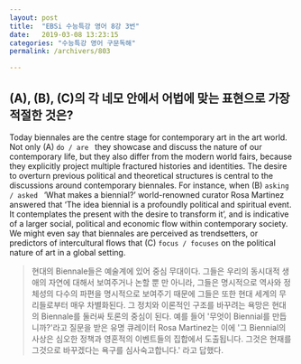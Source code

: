 ```yaml
---
layout: post
title:  "EBSi 수능특강 영어 8강 3번"
date:   2019-03-08 13:23:15
categories: "수능특강 영어 구문독해"
permalink: /archivers/803

---
```


## (A), (B), (C)의 각 네모 안에서 어법에 맞는 표현으로 가장 적절한 것은? 
Today biennales are the centre stage for contemporary art in the art world. Not only (A) `do / are `  they showcase and discuss the nature of our contemporary life, but they also differ from the modern world fairs, because they explicitly project multiple fractured histories and identities. The desire to overturn previous political and theoretical structures is central to the discussions around contemporary biennales. For instance, when (B) `asking / asked `  ‘What makes a biennial?’ world-renowned curator Rosa Martinez answered that ‘The idea biennial is a profoundly political and spiritual event. It contemplates the present with the desire to transform it’, and is indicative of a larger social, political and economic flow within contemporary society. We might even say that biennales are perceived as trendsetters, or predictors of intercultural flows that (C) `focus / focuses`  on the political nature of art in a global setting.

<!--more-->

> 현대의 Biennale들은 예술계에 있어 중심 무대이다. 그들은 우리의 동시대적 생애의 자연에 대해서 보여주거나 논할 뿐 만 아니라, 그들은 명시적으로 역사와 정체성의 다수의 파편을 명시적으로 보여주기 때문에 그들은 또한 현대 세계의 무리들로부터 매우 차별화된다. 그 정치와 이론적인 구조를 바꾸려는 욕망은 현대의 Biennale를 둘러싸 토론의 중심이 된다. 예를 들어 '무엇이 Biennial를 만듭니까?'라고 질문을 받은 유명 큐레이터 Rosa Martinez는 이에 '그 Biennial의 사상은 심오한 정책과 영혼적의 이벤트들의 집합에서 도출됩니다. 그것은 현재를 그것으로 바꾸겠다는 욕구를 심사숙고합니다.' 라고 답했다.

